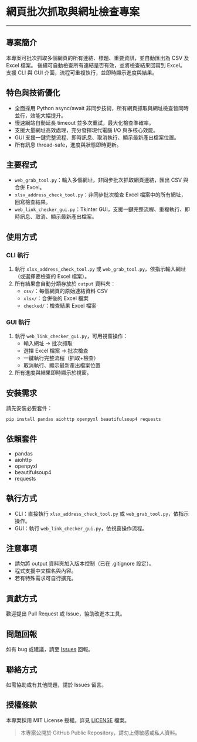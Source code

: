 # 網頁批次抓取與網址檢查專案

---

## 專案簡介

本專案可批次抓取多個網頁的所有連結、標題、重要資訊，並自動匯出為 CSV 及 Excel 檔案。
後續可自動檢查所有連結是否有效，並將檢查結果回寫到 Excel。
支援 CLI 與 GUI 介面，流程可重複執行，並即時顯示進度與結果。

## 特色與技術優化

-   全面採用 Python async/await 非同步技術，所有網頁抓取與網址檢查皆同時並行，效能大幅提升。
-   慢速網站自動延長 timeout 並多次重試，最大化檢查準確率。
-   支援大量網址高效處理，充分發揮現代電腦 I/O 與多核心效能。
-   GUI 支援一鍵完整流程、即時訊息、取消執行、顯示最新產出檔案位置。
-   所有訊息 thread-safe，進度與狀態即時更新。

## 主要程式

-   `web_grab_tool.py`：輸入多個網址，非同步批次抓取網頁連結，匯出 CSV 與合併 Excel。
-   `xlsx_address_check_tool.py`：非同步批次檢查 Excel 檔案中的所有網址，回寫檢查結果。
-   `web_link_checker_gui.py`：Tkinter GUI，支援一鍵完整流程、重複執行、即時訊息、取消、顯示最新產出檔案。

## 使用方式

### CLI 執行

1. 執行 `xlsx_address_check_tool.py` 或 `web_grab_tool.py`，依指示輸入網址（或選擇要檢查的 Excel 檔案）。
2. 所有結果會自動分類存放於 `output` 資料夾：
    - `csv/`：每個網頁的原始連結資料 CSV
    - `xlsx/`：合併後的 Excel 檔案
    - `checked/`：檢查結果 Excel 檔案

### GUI 執行

1. 執行 `web_link_checker_gui.py`，可用視窗操作：
    - 輸入網址 → 批次抓取
    - 選擇 Excel 檔案 → 批次檢查
    - 一鍵執行完整流程（抓取+檢查）
    - 取消執行、顯示最新產出檔案位置
2. 所有進度與結果即時顯示於視窗。

## 安裝需求

請先安裝必要套件：

```bash
pip install pandas aiohttp openpyxl beautifulsoup4 requests
```

## 依賴套件

-   pandas
-   aiohttp
-   openpyxl
-   beautifulsoup4
-   requests

## 執行方式

-   CLI：直接執行 `xlsx_address_check_tool.py` 或 `web_grab_tool.py`，依指示操作。
-   GUI：執行 `web_link_checker_gui.py`，依視窗操作流程。

## 注意事項

-   請勿將 output 資料夾加入版本控制（已在 .gitignore 設定）。
-   程式支援中文檔名與內容。
-   若有特殊需求可自行擴充。

## 貢獻方式

歡迎提出 Pull Request 或 Issue，協助改進本工具。

## 問題回報

如有 bug 或建議，請至 [Issues](https://github.com/KevinTaro/web-link-batch-checker/issues) 回報。

## 聯絡方式

如需協助或有其他問題，請於 Issues 留言。

## 授權條款

本專案採用 MIT License 授權。詳見 [LICENSE](LICENSE) 檔案。

> 本專案公開於 GitHub Public Repository，請勿上傳敏感或私人資料。
